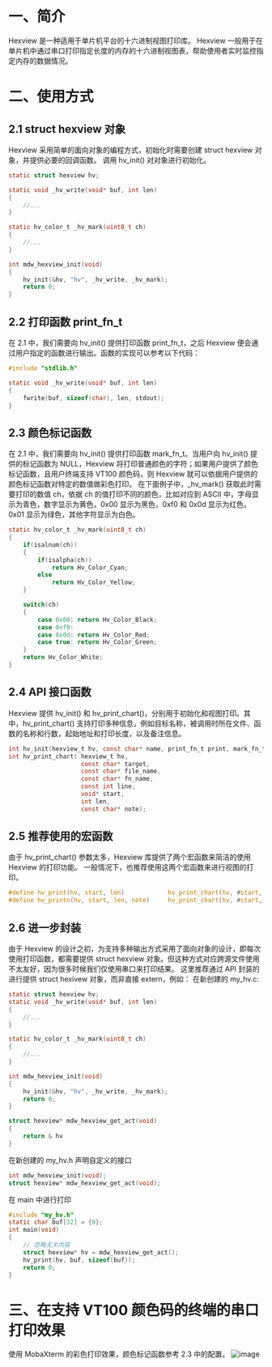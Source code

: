 # 一、简介
Hexview 是一种适用于单片机平台的十六进制视图打印库。
Hexview 一般用于在单片机中通过串口打印指定长度的内存的十六进制视图表，帮助使用者实时监控指定内存的数据情况。

# 二、使用方式
## 2.1 struct hexview 对象
Hexview 采用简单的面向对象的编程方式，初始化时需要创建 struct hexview 对象，并提供必要的回调函数。
调用 hv_init() 对对象进行初始化。
```c
static struct hexview hv;

static void _hv_write(void* buf, int len)
{
    //...
}

static hv_color_t _hv_mark(uint8_t ch)
{
    //...
}

int mdw_hexview_init(void)
{
    hv_init(&hv, "hv", _hv_write, _hv_mark);
    return 0;
}

```

## 2.2 打印函数 print_fn_t 
在 2.1 中，我们需要向 hv_init() 提供打印函数 print_fn_t，之后 Hexview 便会通过用户指定的函数进行输出。函数的实现可以参考以下代码：
```c
#include "stdlib.h"

static void _hv_write(void* buf, int len)
{
    fwrite(buf, sizeof(char), len, stdout);
}
```

## 2.3 颜色标记函数 
在 2.1 中，我们需要向 hv_init() 提供打印函数 mark_fn_t。当用户向 hv_init() 提供的标记函数为 NULL，Hexview 将打印普通颜色的字符；如果用户提供了颜色标记函数，且用户终端支持 VT100 颜色码，则 Hexview 就可以依据用户提供的颜色标记函数对特定的数值做彩色打印。
在下面例子中，_hv_mark() 获取此时需要打印的数值 ch，依据 ch 的值打印不同的颜色，比如对应到 ASCII 中，字母显示为青色，数字显示为黄色，0x00 显示为黑色，0xf0 和 0x0d 显示为红色，0x01 显示为绿色，其他字符显示为白色。
```c
static hv_color_t _hv_mark(uint8_t ch)
{
    if(isalnum(ch))
    {
        if(isalpha(ch))
            return Hv_Color_Cyan;
        else
            return Hv_Color_Yellow;
    }

    switch(ch)
    {
        case 0x00: return Hv_Color_Black;
        case 0xf0:
        case 0x0d: return Hv_Color_Red;
        case true: return Hv_Color_Green;
    }
    return Hv_Color_White;
}
```

## 2.4 API 接口函数
Hexview 提供 hv_init() 和 hv_print_chart()，分别用于初始化和视图打印。其中，hv_print_chart() 支持打印多种信息，例如目标名称，被调用时所在文件、函数的名称和行数，起始地址和打印长度，以及备注信息。
```c
int hv_init(hexview_t hv, const char* name, print_fn_t print, mark_fn_t mark);
int hv_print_chart( hexview_t hv, 
                    const char* target, 
                    const char* file_name,
                    const char* fn_name,
                    const int line,
                    void* start, 
                    int len, 
                    const char* note);
```

## 2.5 推荐使用的宏函数
由于 hv_print_chart() 参数太多，Hexview 库提供了两个宏函数来简洁的使用 Hexview 的打印功能。
一般情况下，也推荐使用这两个宏函数来进行视图的打印。
```c
#define hv_print(hv, start, len)            hv_print_chart(hv, #start, __FILE__, __func__, __LINE__, (void*) start, len, NULL)
#define hv_printn(hv, start, len, note)     hv_print_chart(hv, #start, __FILE__, __func__, __LINE__, (void*) start, len, note)
```
## 2.6 进一步封装
由于 Hexview 的设计之初，为支持多种输出方式采用了面向对象的设计，即每次使用打印函数，都需要提供 struct hexview 对象。但这种方式对应跨源文件使用不太友好，因为很多时候我们仅使用串口来打印结果。
这里推荐通过 API 封装的进行提供 struct hexivew 对象，而非直接 extern，例如：
在新创建的 my_hv.c:
```c
static struct hexview hv;
static void _hv_write(void* buf, int len)
{
    //...
}

static hv_color_t _hv_mark(uint8_t ch)
{
    //...
}

int mdw_hexview_init(void)
{
    hv_init(&hv, "hv", _hv_write, _hv_mark);
    return 0;
}

struct hexview* mdw_hexview_get_act(void)
{
    return & hv
}
```
在新创建的 my_hv.h 声明自定义的接口
```c
int mdw_hexview_init(void);
struct hexview* mdw_hexview_get_act(void);
```
在 main 中进行打印
```c
#include "my_hv.h"
static char buf[32] = {0};
int main(void)
{
    // 忽略无关内容
    struct hexview* hv = mdw_hexview_get_act();
    hv_print(hv, buf, sizeof(buf));
    return 0;
}
```

# 三、在支持 VT100 颜色码的终端的串口打印效果
使用 MobaXterm 的彩色打印效果，颜色标记函数参考 2.3 中的配置。
![image](https://github.com/SouthernSandbox/hexview/assets/75567944/6ac7c453-b3d0-4230-882e-a86e3bd478b1)

